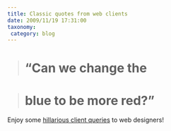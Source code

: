 ```yaml
---
title: Classic quotes from web clients
date: 2009/11/19 17:31:00
taxonomy: 
 category: blog 
---
```


> # “Can we change the

>
> # blue to be more red?”

Enjoy some [hillarious client queries](http://clientsfromhell.tumblr.com/) to web designers!

